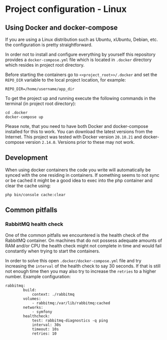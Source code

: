 # Project configuration - Linux

## Using Docker and docker-compose
If you are using a Linux distribution such as Ubuntu, xUbuntu, Debian, etc. the configuration is pretty straightforward.

In order not to install and configure everything by yourself this repository provides a `docker-compose.yml` file which
is located in `.docker` directory which resides in project root directory.

Before starting the containers go to `<<project_root>>/.docker` and set the `REPO_DIR` variable to the local project
location, for example:
```
REPO_DIR=/home/username/app_dir
```

To get the project up and running execute the following commands in the terminal (in project root directory):
```
cd .docker
docker-compose up
```
Please note, that you need to have both Docker and docker-compose installed for this to work. You can download the latest
versions from the Internet. This project was tested with Docker version `20.10.21` and docker-compose version `2.14.0`.
Versions prior to these may not work.

## Development
When using docker containers the code you write will automatically be synced with the one residing in containers. If
something seems to not sync or be cached it might be a good idea to exec into the php container and clear the cache using:
```
php bin/console cache:clear
```

## Common pitfalls
### RabbitMQ health check
One of the common pitfalls we encountered is the health check of the RabbitMQ container. On machines that do not possess
adequate amounts of RAM and/or CPU the health check might not complete in time and would fail constantly when trying to
start the containers.

In order to solve this open `.docker/docker-compose.yml` file and try increasing the `interval` of the health check to say
30 seconds. If that is still not enough time then you may also try to increase the `retries` to a higher number. Example
configuration:
```
rabbitmq:
        build:
            context: ./rabbitmq
        volumes:
            - rabbitmq:/var/lib/rabbitmq:cached
        networks:
            - symfony
        healthcheck:
            test: rabbitmq-diagnostics -q ping
            interval: 30s
            timeout: 10s
            retries: 10
```